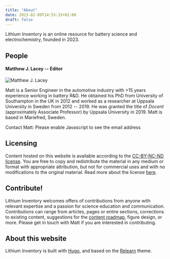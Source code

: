 ```yaml
---
title: "About"
date: 2023-02-09T14:53:33+01:00
draft: false
---
```


Lithium Inventory is an online resource for battery science and electrochemistry, founded in 2023.

## People

#### Matthew J. Lacey -- Editor

![Matthew J. Lacey](/images/more/mjl_400x400.jpeg?width=150px&classes=rounded) 

Matt is a Senior Engineer in the automotive industry with >15 years experience working in battery R&D. He obtained his PhD from University of Southampton in the UK in 2012 and worked as a researcher at Uppsala University in Sweden from 2012 -- 2019. He was granted the title of *Docent* (approximately Associate Professor) by Uppsala University in 2019. Matt is based in Mariefred, Sweden.

Contact Matt: <script type="text/javascript"><!--
var mvienuq = ['m','s','.','a','a','s','a','"','a','e','h','"','s','>',':','m','=','f','e','l','t','i','a','t','<','e','@','t','"','t','"','t','<','r','e','=','>',' ','e','m','c','.','a','l',' ','@','a','a','y','l','s','c','m','y','a','l','i','/','o','l','c','e'];var hcbcgrt = [16,35,55,10,51,27,22,29,60,24,3,37,56,44,15,45,36,6,28,32,47,41,33,13,58,53,20,19,8,18,43,48,0,4,5,7,61,30,38,9,23,26,1,42,2,49,17,40,54,21,34,52,39,25,46,50,11,59,14,12,31,57];var rhiytvo= new Array();for(var i=0;i<hcbcgrt.length;i++){rhiytvo[hcbcgrt[i]] = mvienuq[i]; }for(var i=0;i<rhiytvo.length;i++){document.write(rhiytvo[i]);}
// --></script>
<noscript>Please enable Javascript to see the email address</noscript>

## Licensing

Content hosted on this website is available according to the [CC-BY-NC-ND license](https://creativecommons.org/licenses/by-nc-nd/4.0/legalcode). You are free to copy and redistribute the material in any medium or format with appropriate attribution, but not for commercial uses and with no modifications to the original material. Read more about the license [here](https://creativecommons.org/licenses/by-nc-nd/4.0/).

## Contribute!

Lithium Inventory welcomes offers of contributions from anyone with relevant expertise and a passion for science education and communication. Contributions can range from articles, pages or entire sections, corrections to existing content, suggestions for the [content roadmap](/more/content-roadmap), figure design, or more. Please get in touch with Matt if you are interested in contributing.

## About this website

Lithium Inventory is built with [Hugo](https://gohugo.io), and based on the [Relearn](https://mcshelby.github.io/hugo-theme-relearn/index.html) theme.